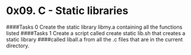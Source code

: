 # 0x09. C - Static libraries
####Tasks 0 Create the static library libmy.a containing all the functions listed
####Tasks 1 Create a script called create static lib.sh that creates a static library
####called liball.a from all the .c files that are in the current directory.
